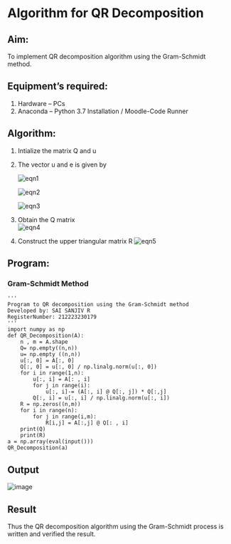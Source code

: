 # Algorithm for QR Decomposition
## Aim:
To implement QR decomposition algorithm using the Gram-Schmidt method.
## Equipment’s required:
1.	Hardware – PCs
2.	Anaconda – Python 3.7 Installation / Moodle-Code Runner
## Algorithm:
1.	Intialize the matrix Q and u
2.	The vector u and e is given by

    ![eqn1](./ex4.jpg)

    ![eqn2](./ex6.jpg)

    ![eqn3](./ex3.jpg)

3.	Obtain the Q matrix   
    ![eqn4](./ex1.jpg)
4.	Construct the upper triangular matrix R
    ![eqn5](./ex2.jpg)



## Program:
### Gram-Schmidt Method
```
''' 
Program to QR decomposition using the Gram-Schmidt method
Developed by: SAI SANJIV R
RegisterNumber: 212223230179
'''
import numpy as np
def QR_Decomposition(A):
    n , m = A.shape
    Q= np.empty((n,n))
    u= np.empty ((n,n))
    u[:, 0] = A[:, 0]
    Q[:, 0] = u[:, 0] / np.linalg.norm(u[:, 0])
    for i in range(1,n):
        u[:, i] = A[: , i]
        for j in range(i):
            u[:, i]-= (A[:, i] @ Q[:, j]) * Q[:,j]
        Q[:, i] = u[:, i] / np.linalg.norm(u[:, i])
    R = np.zeros((n,m))
    for i in range(n):
        for j in range(i,m):
            R[i,j] = A[:,j] @ Q[: , i]
    print(Q)
    print(R)
a = np.array(eval(input()))
QR_Decomposition(a)

```

## Output
![image](https://github.com/SaiSanjiv/QRdecomposition/assets/151772975/6f4cf8e7-b7c7-4ee6-9253-b125d7e883e4)


## Result
Thus the QR decomposition algorithm using the Gram-Schmidt process is written and verified the result.
